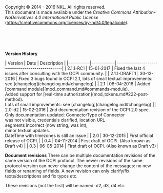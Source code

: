 Copyright © 2014 – 2016 NKL. All rights reserved.<br/>
This document is made available under the *Creative Commons Attribution-<br/>
NoDerivatives 4.0 International Public License*<br/>
(https://creativecommons.org/licenses/by-nd/4.0/legalcode).
<br/>
<br/>
<br/>
<br/> 
<br/>
<br/>
**Version History**

<div><!-- ---------------------------------------------------------------------------- --></div>
| Version   | Date       | Description                                      |
|-----------|------------|--------------------------------------------------|
| 2.1.1-RC1 | 15-01-2017 | Fixed the last 4 issues after consulting with the OCPI community.  |
| 2.1.1-DRAFT1 | 30-12-2016 | Fixed 3 bugs found in OCPI 2.1, lots of small textual improvements: see [changelog](changelog.md#changelog)  |
| 2.1       | 08-04-2016 | Added [command module](mod_command.md#commands-module).<br/> Added support for [real-time authorization](mod_tokens.md#222-post-method).<br/> Lots of small improvements: see [changelog](changelog.md#changelog)  |
| 2.0-d2    | 15-02-2016 | 2nd documentation revision of the OCPI 2.0 spec. <br/> Only documentation updated: ConnectorType of Connector<br/> was not visible, credentials clarified, location URL<br/> segments incorrect (now string, was int), <br/>minor textual updates.<br/> DateTime with timezones is still an issue |
| 2.0       | 30-12-2015 | First official release of OCPI. |
| 0.4       | 04-11-2014 | First draft of OCPI. (Also known as Draft v4) |
| 0.3       | 06-05-2014 | First draft of OCPI. (Also known as Draft v3) |
<div><!-- ---------------------------------------------------------------------------- --></div>



**Document revisions**
There can be multiple documentation revisions of the same version of the OCPI protocol.
The newer revisions of the same protocol version can never change the content of the messages: no new fields or renaming of fields. A new revision can only clarify/fix texts/descriptions and fix typos etc.

These revisions (not the first) will be named: d2, d3, d4 etc. 
